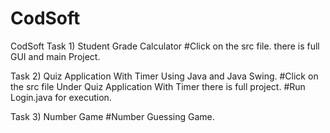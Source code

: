 # CodSoft
CodSoft 
Task 1) Student Grade Calculator
#Click on the src file. there is full GUI and main Project.

Task 2) Quiz Application With Timer Using Java and Java Swing.
#Click on the src file Under Quiz Application With Timer there is full project.
#Run Login.java for execution.

Task 3) Number Game
#Number Guessing Game.
